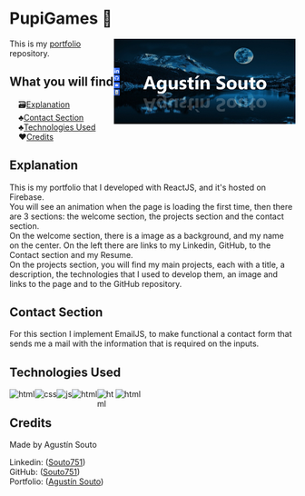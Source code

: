 # PupiGames :briefcase:

<img src="https://github.com/Souto751/project-imgs/blob/main/portfolio.jpg?raw=true" alt="html" width="320px" align="right" />
This is my <a href="" target="_blank" rel="noreferrer">portfolio</a> repository. <br />

## What you will find

&nbsp;&nbsp;&nbsp;&nbsp;:card_file_box:<a href="#explanation">Explanation</a><br/>
&nbsp;&nbsp;&nbsp;&nbsp;♣<a href="#contact">Contact Section</a><br/>
&nbsp;&nbsp;&nbsp;&nbsp;♣<a href="#tech">Technologies Used</a><br/>
&nbsp;&nbsp;&nbsp;&nbsp;♥<a href="#credits">Credits</a><br/>

<div id="explanation"></div>

## Explanation

This is my portfolio that I developed with ReactJS, and it's hosted on Firebase.<br/>
You will see an animation when the page is loading the first time, then there are 3 sections: the welcome section, the projects section and the contact section.<br/>
On the welcome section, there is a image as a background, and my name on the center. On the left there are links to my Linkedin, GitHub, to the Contact section and my Resume.<br/>
On the projects section, you will find my main projects, each with a title, a description, the technologies that I used to develop them, an image and links to the page and to the GitHub repository.<br/>

<div id="contact"></div>

## Contact Section

For this section I implement EmailJS, to make functional a contact form that sends me a mail with the information that is required on the inputs.

<div id="tech"></div>

## Technologies Used

<img src="https://icon-icons.com/icons2/2107/PNG/32/file_type_html_icon_130541.png" alt="html" align="left" />
<img src="https://icon-icons.com/icons2/2107/PNG/32/file_type_css_icon_130661.png" alt="css" align="left" />
<img src="https://icon-icons.com/icons2/2108/PNG/32/javascript_icon_130900.png" alt="js" align="left" />
<img src="https://icon-icons.com/icons2/2415/PNG/32/react_original_logo_icon_146374.png" alt="html" align="left" />
<img src="https://github.com/Souto751/portfolio-react/blob/main/src/images/emailjs.png?raw=true" alt="html" align="left" width="32px" />
<img src="https://icon-icons.com/icons2/691/PNG/32/google_firebase_icon-icons.com_61475.png" alt="html" align="left" /><br/>

<div id="credits"></div>

## Credits

Made by Agustín Souto

Linkedin: (<a href="https://www.linkedin.com/in/souto751/">Souto751</a>)<br/>
GitHub: (<a href="https://github.com/Souto751">Souto751</a>)<br/>
Portfolio: (<a href="https://souto751.github.io/old-portfolio/">Agustín Souto</a>)<br/>
